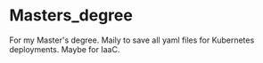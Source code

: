 # Masters_degree
For my Master's degree. Maily to save all yaml files for Kubernetes deployments. Maybe for IaaC.
